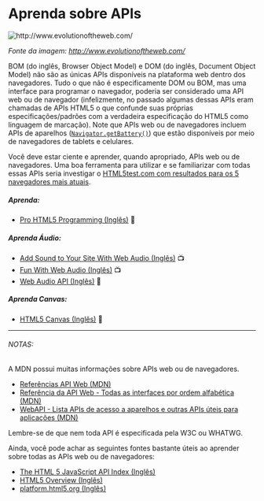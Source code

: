 # Aprenda sobre APIs

![](../images/web-api.png "http://www.evolutionoftheweb.com/")

<cite>Fonte da imagem: <a href="http://www.evolutionoftheweb.com/">http://www.evolutionoftheweb.com/</a></cite>

BOM (do inglês, Browser Object Model) e DOM (do inglês, Document Object Model) não são as únicas APIs disponíveis na plataforma web dentro dos navegadores. Tudo o que não é especificamente DOM ou BOM, mas uma interface para programar o navegador, poderia ser considerado uma API web ou de navegador (infelizmente, no passado algumas dessas APIs eram chamadas de APIs HTML5 o que confunde suas próprias especificações/padrões com a verdadeira especificação do HTML5 como linguagem de marcação). Note que APIs web ou de navegadores incluem APIs de aparelhos ([`Navigator.getBattery()`](https://developer.mozilla.org/pt-BR/docs/Web/API/Navigator/getBattery)) que estão disponíveis por meio de navegadores de tablets e celulares.

Você deve estar ciente e aprender, quando apropriado, APIs web ou de navegadores. Uma boa ferramenta para utilizar e se familiarizar com todas essas APIs seria investigar o [HTML5test.com com resultados para os 5 navegadores mais atuais](https://html5test.com/compare/browser/index.html).

##### Aprenda:

* [Pro HTML5 Programming (Inglês)](http://apress.jensimmons.com/v5/pro-html5-programming/ch0.html) :book:

##### Aprenda Áudio:
* [Add Sound to Your Site With Web Audio (Inglês)](https://code.tutsplus.com/courses/add-sound-to-your-site-with-web-audio) :tv:
* [Fun With Web Audio (Inglês)](https://code.tutsplus.com/courses/fun-with-web-audio/) :tv:
* [Web Audio API (Inglês)](http://chimera.labs.oreilly.com/books/1234000001552/index.html) :book:

##### Aprenda Canvas:

* [HTML5 Canvas (Inglês)](http://chimera.labs.oreilly.com/books/1234000001654/index.html) :book:

***

###### NOTAS:

A MDN possui muitas informações sobre APIs web ou de navegadores.

* [Referências API Web (MDN)](https://developer.mozilla.org/pt-BR/docs/Web/Reference/API)
* [Referência da API Web - Todas as interfaces por ordem alfabética (MDN)](https://developer.mozilla.org/pt-BR/docs/Web/API)
* [WebAPI - Lista APIs de acesso a aparelhos e outras APIs úteis para aplicações (MDN)](https://developer.mozilla.org/pt-BR/docs/WebAPI)

Lembre-se de que nem toda API é especificada pela W3C ou WHATWG. 

Ainda, você pode achar as seguintes fontes bastante úteis ao aprender sobre todas as APIs web ou de navegadores:

* [The HTML 5 JavaScript API Index (Inglês)](http://html5index.org/)
* [HTML5 Overview (Inglês)](http://html5-overview.net/current)
* [platform.html5.org (Inglês)](https://platform.html5.org/)